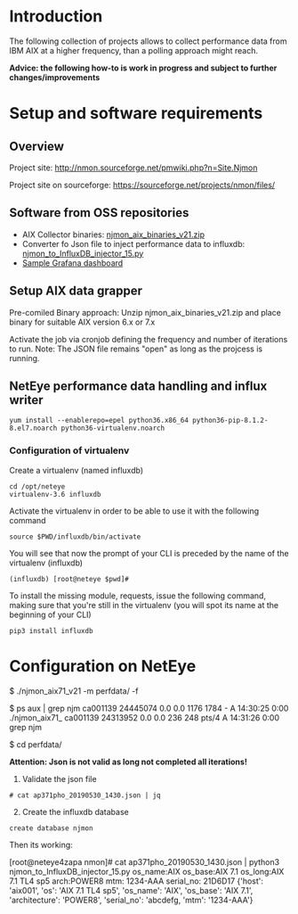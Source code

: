 
# Introduction

The following collection of projects allows to collect performance data from IBM AIX at a higher frequency, than a polling approach might reach.

__Advice: the following how-to is work in progress and subject to further changes/improvements__

# Setup and software requirements

## Overview

Project site:
http://nmon.sourceforge.net/pmwiki.php?n=Site.Njmon

Project site on sourceforge:
https://sourceforge.net/projects/nmon/files/


## Software from OSS repositories

- AIX Collector binaries: [njmon_aix_binaries_v21.zip](https://sourceforge.net/projects/nmon/files/njmon_aix_binaries_v21.zip/download)
- Converter fo Json file to inject performance data to influxdb: [njmon_to_InfluxDB_injector_15.py](https://sourceforge.net/projects/nmon/files/njmon_to_InfluxDB_injector_15.py/download)
- [Sample Grafana dashboard](https://sourceforge.net/projects/nmon/files/Grafana_Template_for_njmon_AIX_v3-1548086037850.json/download)

## Setup AIX data grapper

Pre-comiled Binary approach:
Unzip njmon_aix_binaries_v21.zip and place binary for suitable AIX version 6.x or 7.x

Activate the job via cronjob defining the frequency and number of iterations to run. 
Note: The JSON file remains "open" as long as the projcess is running.

## NetEye performance data handling and influx writer

```
yum install --enablerepo=epel python36.x86_64 python36-pip-8.1.2-8.el7.noarch python36-virtualenv.noarch
```

### Configuration of virtualenv

Create a virtualenv (named influxdb)
```
cd /opt/neteye
virtualenv-3.6 influxdb
```

Activate the virtualenv in order to be able to use it with the following command
```
source $PWD/influxdb/bin/activate
```

You will see that now the prompt of your CLI is preceded by the name of the virtualenv (influxdb)
```
(influxdb) [root@neteye $pwd]#
```

To install the missing module, requests, issue the following command, making sure that you're still in the virtualenv (you will spot its name at the beginning of your CLI)
```
pip3 install influxdb
```



# Configuration on NetEye




$ ./njmon_aix71_v21 -m perfdata/ -f

$ ps aux | grep njm
ca001139 24445074  0.0  0.0 1176 1784      - A    14:30:25  0:00 ./njmon_aix71_
ca001139 24313952  0.0  0.0  236  248  pts/4 A    14:31:26  0:00 grep njm

$ cd perfdata/


__Attention: Json is not valid as long not completed all iterations!__
 
 
1. Validate the json file
```
# cat ap371pho_20190530_1430.json | jq
```
 
2. Create the influxdb database
```
create database njmon
```



Then its working:

[root@neteye4zapa nmon]# cat ap371pho_20190530_1430.json | python3 njmon_to_InfluxDB_injector_15.py
os_name:AIX os_base:AIX 7.1 os_long:AIX 7.1 TL4 sp5
arch:POWER8
mtm: 1234-AAA
serial_no: 21D6D17
{'host': 'aix001', 'os': 'AIX 7.1 TL4 sp5', 'os_name': 'AIX', 'os_base': 'AIX 7.1', 'architecture': 'POWER8', 'serial_no': 'abcdefg, 'mtm': '1234-AAA'}
